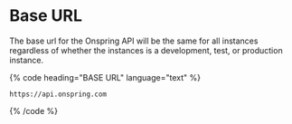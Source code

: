# Base URL

The base url for the Onspring API will be the same for all instances regardless of whether the instances is a development, test, or production instance.

{% code heading="BASE URL" language="text" %}

```text
https://api.onspring.com
```

{% /code %}
